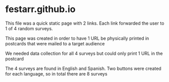 # festarr.github.io
This file was a quick static page with 2 links.
Each link forwarded the user to 1 of 4 random surveys.

This page was created in order to have 1 URL be physically printed in postcards that were mailed to a target audience

We needed data collection for all 4 surveys but could only print 1 URL in the postcard

The 4 surveys are found in English and Spanish. Two buttons were created for each language, so in total there are 8 surveys
